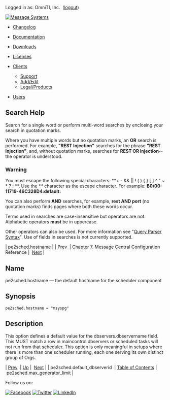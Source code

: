 Logged in as: OmniTI, Inc.  ([logout](https://support.messagesystems.com/logout.php))

[![Message Systems](https://support.messagesystems.com/images/ms-white205.png)](https://support.messagesystems.com/start.php) 

*   [Changelog](https://support.messagesystems.com/start.php?show=changelog)
*   [Documentation](https://support.messagesystems.com/docs/)
*   [Downloads](https://support.messagesystems.com/start.php)

*   [Licenses](https://support.messagesystems.com/license_summary.php)
*   <a href="">Clients</a>
    *   [Support](https://support.messagesystems.com/cs.php)
    *   [Add/Edit](https://support.messagesystems.com/edit_client.php)
    *   [Legal/Products](https://support.messagesystems.com/edit_products.php)
*   [Users](https://support.messagesystems.com/edit_customer.php)

## Search Help

Search for a single word or perform multi-word searches by enclosing your search in quotation marks.

Where you have multiple words but no quotation marks, an **OR** search is performed. For example, **"REST Injection"** searches for the phrase **"REST Injection"**, and, without quotation marks, searches for **REST OR Injection**--the operator is understood.

### Warning

You must escape the following special characters: **+ - && || ! ( ) { } [ ] ^ " ~ * ? : \**. Use the **\** character as the escape character. For example: **B0/00-11719-46C328D4\:default\:**

You can also perform **AND** searches, for example, **rest AND port** (no quotation marks) finds pages where both these words occur.

Terms used in searches are case-insensitive but operators are not. Alphabetic operators **must** be in uppercase.

Other operators can also be used. For more information see "[Query Parser Syntax](https://lucene.apache.org/core/old_versioned_docs/versions/3_0_0/queryparsersyntax.html)". Use of fields in searches is not currently supported.

| pe2sched.hostname |
| [Prev](conf.mcsched.default_dbserverid.php)  | Chapter 7. Message Central Configuration Reference |  [Next](conf.pe2sched.max_generator_limit.php) |

<a name="conf.mcsched.hostname"></a>
## Name

pe2sched.hostname — the default hostname for the scheduler component

## Synopsis

`pe2sched.hostname = "msyspg"`

<a name="idp2130064"></a>
## Description

This option defines a default value for the dbservers.dbservername field. This MUST match a row in maincontrol.dbservers or scheduled tasks will not run from that scheduler. This option is only meaningful in setups where there is more than one scheduler running, each one serving its own distinct group of Orgs.

| [Prev](conf.mcsched.default_dbserverid.php)  | [Up](mc.conf.php) |  [Next](conf.pe2sched.max_generator_limit.php) |
| pe2sched.default_dbserverid  | [Table of Contents](index.php) |  pe2sched.max_generator_limit |

Follow us on:

[![Facebook](https://support.messagesystems.com/images/icon-facebook.png)](http://www.facebook.com/messagesystems) [![Twitter](https://support.messagesystems.com/images/icon-twitter.png)](http://twitter.com/#!/MessageSystems) [![LinkedIn](https://support.messagesystems.com/images/icon-linkedin.png)](http://www.linkedin.com/company/message-systems)